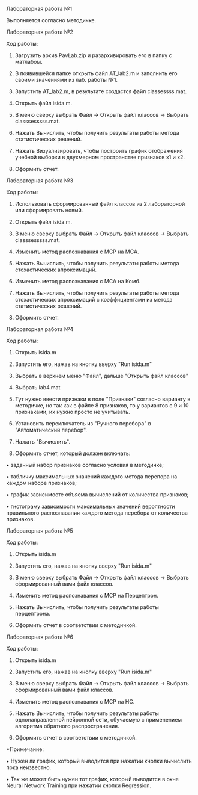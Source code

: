 Лабораторная работа №1

Выполняется согласно методичке.


Лабораторная работа №2 

Ход работы:

1. Загрузить архив PavLab.zip и разархивировать его в папку с матлабом.

2. В появившейся папке открыть файл AT_lab2.m и заполнить его своими значениями из лаб. работы №1.

3. Запустить AT_lab2.m, в результате создастся файл classessss.mat.

4. Открыть файл isida.m.

5. В меню сверху выбрать Файл -> Открыть файл классов -> Выбрать classsesssss.mat.

6. Нажать Вычислить, чтобы получить результаты работы метода статистических решений.

7. Нажать Визуализировать, чтобы построить график отображения учебной выборки в двухмерном пространстве признаков x1 и x2.

8. Оформить отчет.


Лабораторная работа №3

Ход работы:

1. Использовать сформированный файл классов из 2 лабораторной или сформировать новый.

2. Открыть файл isida.m.

3. В меню сверху выбрать Файл -> Открыть файл классов -> Выбрать classsesssss.mat.

4. Изменить метод распознавания с МСР на МСА.

5. Нажать Вычислить, чтобы получить результаты работы метода стохастических апроксимаций.

6. Изменить метод распознавания с МСА на Комб.

7. Нажать Вычислить, чтобы получить результаты работы метода стохастических апроксимаций с коэффициентами из метода статистических решений.

8. Оформить отчет.

Лабораторная работа №4

Ход работы:

1. Открыть isida.m

2. Запустить его, нажав на кнопку вверху "Run isida.m"

3. Выбрать в верхнем меню "Файл", дальше "Открыть файл классов"

4. Выбрать lab4.mat

5. Тут нужно ввести признаки в поле "Признаки" согласно варианту в методичке, но так как в файле 8 признаков, то у вариантов с 9 и 10 признаками, их нужно просто не учитывать.

6. Установить переключатель из "Ручного перебора" в "Автоматический перебор".

7. Нажать "Вычислить".

8. Оформить отчет, который должен включать:

• заданный набор признаков согласно условия в методичке;

• табличку максимальных значений каждого метода перепора на каждом наборе признаков;

• график зависимосте объяема вычислений от количества признаков;

• гистограму зависимости максимальных значений вероятности правильного распознавания каждого метода перебора от количества признаков.

Лабораторная работа №5

Ход работы:

1. Открыть isida.m

2. Запустить его, нажав на кнопку вверху "Run isida.m"

3. В меню сверху выбрать Файл -> Открыть файл классов -> Выбрать сформированный вами файл классов.

4. Изменить метод распознавания с МСР на Перцептрон.

5. Нажать Вычислить, чтобы получить результаты работы перцептрона.

6. Оформить отчет в соответствии с методичкой.

Лабораторная работа №6

Ход работы:

1. Открыть isida.m

2. Запустить его, нажав на кнопку вверху "Run isida.m"

3. В меню сверху выбрать Файл -> Открыть файл классов -> Выбрать сформированный вами файл классов.

4. Изменить метод распознавания с МСР на НС.

5. Нажать Вычислить, чтобы получить результаты работы однонаправленной нейронной сети, обучаемую с применением алгоритма обратного распространения.

6. Оформить отчет в соответствии с методичкой.

*Примечание:

• Нужен ли график, который выводится при нажатии кнопки вычислить пока неизвестно. 

• Так же может быть нужен тот график, который выводится в окне Neural Network Training при нажатии кнопки Regression.
